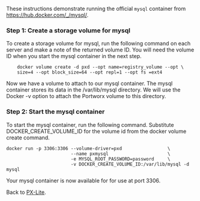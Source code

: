 These instructions demonstrate running the official `mysql` container from https://hub.docker.com/_/mysql/.

### Step 1: Create a storage volume for mysql
To create a storage volume for mysql, run the following command on each server and make a note of the returned volume ID. You will need the volume ID when you start the mysql container in the next step.

```
    docker volume create -d pxd --opt name=registry_volume --opt \ 
    size=4 --opt block_size=64 --opt repl=1 --opt fs =ext4
```

Now we have a volume to attach to our mysql container. The mysql container stores its data in the /var/lib/mysql directory. We will use the Docker -v option to attach the Portworx volume to this directory.  

### Step 2: Start the mysql container
To start the mysql container, run the following command. Substitute DOCKER_CREATE_VOLUME_ID for the volume id from the docker volume create command.

```
docker run -p 3306:3306 --volume-driver=pxd                 \
                        --name pxmysql                      \
                        -e MYSQL_ROOT_PASSWORD=password     \
                        -v DOCKER_CREATE_VOLUME_ID:/var/lib/mysql -d mysql
```
Your mysql container is now available for for use at port 3306.

Back to [PX-Lite](https://github.com/portworx/px-lite/).
